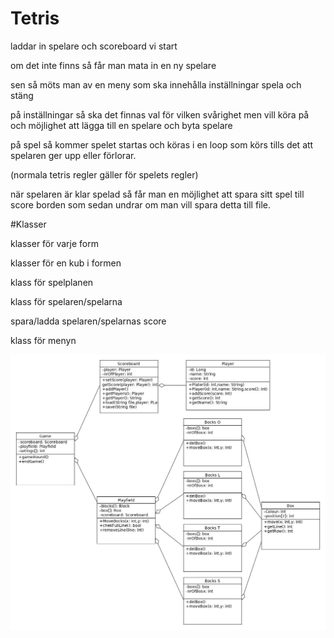 # Tetris

laddar in spelare och scoreboard vi start

om det inte finns så får man mata in en ny spelare

sen så möts man av en meny som ska innehålla inställningar spela och stäng

på inställningar så ska det finnas val för vilken svårighet men vill köra på och möjlighet att lägga till en spelare och byta spelare

på spel så kommer spelet startas och köras i en loop som körs tills det att spelaren ger upp eller förlorar.

(normala tetris regler gäller för spelets regler)

när spelaren är klar spelad så får man en möjlighet att spara sitt spel till score borden som sedan undrar om man vill spara detta till file.

#Klasser

klasser för varje form

klasser för en kub i formen

klass för spelplanen

klass för spelaren/spelarna

spara/ladda spelaren/spelarnas score

klass för menyn


![alt tag](https://github.com/brasse18/Tetris/blob/master/Tetris.jpg)

